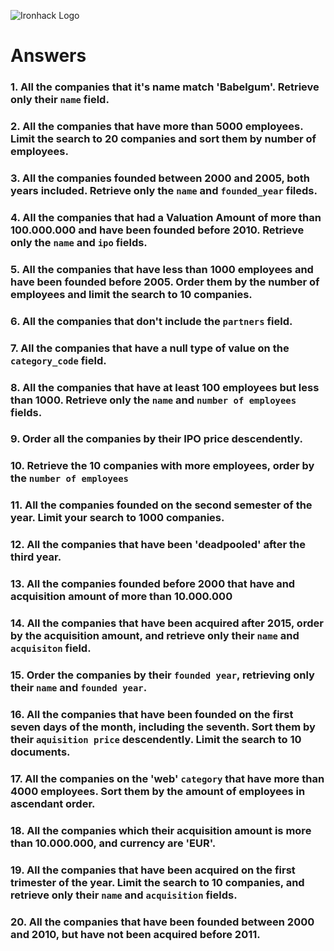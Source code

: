 ![Ironhack Logo](https://i.imgur.com/1QgrNNw.png)

# Answers

### 1. All the companies that it's name match 'Babelgum'. Retrieve only their `name` field.

<!-- Your Code Goes Here 
FILTER
{ name : { $eq: "Babelgum" } }
PROJECT
{ name: 1, _id: 0} 
SKIP
0
LIMIT
0
name:"Babelgum"
-->

### 2. All the companies that have more than 5000 employees. Limit the search to 20 companies and sort them by **number of employees**.

<!-- Your Code Goes Here
FILTER
{ number_of_employees: { $gte: 5000 } }

PROJECT
{name: 1, _id: 0, number_of_employees: 1 }

SORT
{ field: 1, number_of_employees: 1 }
LIMIT
20

 -->

### 3. All the companies founded between 2000 and 2005, both years included. Retrieve only the `name` and `founded_year` fileds.

<!-- Your Code Goes Here
   FILTER
{ founded_year: { $gte: 2000, $lte: 2005 } }
PROJECT
{ name: 1, founded_year: 1, _id: 0} 
SORT
{name: 1, founded_year: 1}
LIMIT
0
 -->

### 4. All the companies that had a Valuation Amount of more than 100.000.000 and have been founded before 2010. Retrieve only the `name` and `ipo` fields.

<!-- Your Code Goes Here
 FILTER
{ founded_year : { $lt: 2010} , "ipo.valuation_amount" :{ $gt: 100000000} }
PROJECT
{ name: 1, ipo: 1, _id: 0 }
SORT
SKIP
0
LIMIT
0


 -->

### 5. All the companies that have less than 1000 employees and have been founded before 2005. Order them by the number of employees and limit the search to 10 companies.

<!-- Your Code Goes Here
       FILTER
{number_of_employees: {$lt: 1000}, founded_year: {$lt: 2005 } }
PROJECT
{name: 1, _id: 0, number_of_employees: 1 }
SORT
{ field: 1, number_of_employees: -1 }
SKIP
0
LIMIT
10


 -->

### 6. All the companies that don't include the `partners` field.

<!-- Your Code Goes Here
      
 -->

### 7. All the companies that have a null type of value on the `category_code` field.

<!-- Your Code Goes Here
    FILTER
{ category_code: {$eq: null } }
PROJECT
{name: 1, category_code: 1, _id: 0 }
SORT
SKIP
0
LIMIT
0
 -->

### 8. All the companies that have at least 100 employees but less than 1000. Retrieve only the `name` and `number of employees` fields.

<!-- Your Code Goes Here -->

### 9. Order all the companies by their IPO price descendently.

<!-- Your Code Goes Here -->

### 10. Retrieve the 10 companies with more employees, order by the `number of employees`

<!-- Your Code Goes Here -->

### 11. All the companies founded on the second semester of the year. Limit your search to 1000 companies.

<!-- Your Code Goes Here -->

### 12. All the companies that have been 'deadpooled' after the third year.

<!-- Your Code Goes Here -->

### 13. All the companies founded before 2000 that have and acquisition amount of more than 10.000.000

<!-- Your Code Goes Here -->

### 14. All the companies that have been acquired after 2015, order by the acquisition amount, and retrieve only their `name` and `acquisiton` field.

<!-- Your Code Goes Here -->

### 15. Order the companies by their `founded year`, retrieving only their `name` and `founded year`.

<!-- Your Code Goes Here -->

### 16. All the companies that have been founded on the first seven days of the month, including the seventh. Sort them by their `aquisition price` descendently. Limit the search to 10 documents.

<!-- Your Code Goes Here -->

### 17. All the companies on the 'web' `category` that have more than 4000 employees. Sort them by the amount of employees in ascendant order.

<!-- Your Code Goes Here -->

### 18. All the companies which their acquisition amount is more than 10.000.000, and currency are 'EUR'.

<!-- Your Code Goes Here -->

### 19. All the companies that have been acquired on the first trimester of the year. Limit the search to 10 companies, and retrieve only their `name` and `acquisition` fields.

<!-- Your Code Goes Here -->

### 20. All the companies that have been founded between 2000 and 2010, but have not been acquired before 2011.

<!-- Your Code Goes Here -->
